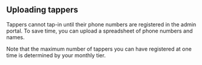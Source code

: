 ## Uploading tappers
Tappers cannot tap-in until their phone numbers are registered in the admin portal.
To save time, you can upload a spreadsheet of phone numbers and names.

Note that the maximum number of tappers you can have registered at one time is determined by your monthly tier.

<!--stackedit_data:
eyJoaXN0b3J5IjpbLTkzNzA5Nzc4Ml19
-->